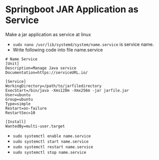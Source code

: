 # Springboot JAR Application as Service
Make a jar application as service at linux

* `sudo nano /usr/lib/systemd/system/name.service` <name>  is service name.
*  Write following code into file name.service

```
# Name Service
[Unit]
Description=Manage Java service
Documentation=https://serviceURL.io/

[Service]
WorkingDirectory=/path/to/jarfiledirectory
ExecStart=/bin/java -Xms128m -Xmx256m -jar jarfile.jar
User=ubuntu
Group=ubuntu
Type=simple
Restart=on-failure
RestartSec=10

[Install]
WantedBy=multi-user.target
```

* `sudo systemctl enable name.service`
* `sudo systemctl start name.service`
* `sudo systemctl restart name.service`
* `sudo systemctl stop name.service`
